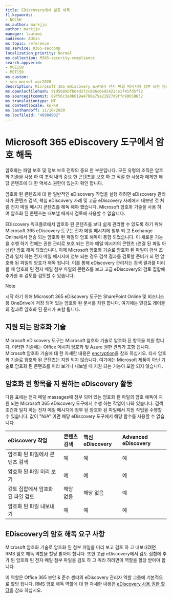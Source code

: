 ```yaml
---
title: EDiscovery에서 암호 해독
f1.keywords:
- NOCSH
ms.author: markjjo
author: markjjo
manager: laurawi
audience: Admin
ms.topic: reference
ms.service: O365-seccomp
localization_priority: Normal
ms.collection: M365-security-compliance
search.appverid:
- MOE150
- MET150
ms.custom:
- seo-marvel-apr2020
description: Microsoft 365 eDiscovery 도구에서 전자 메일 메시지에 첨부 되는 암호화 된 문서를 처리 하는 방법에 대해 알아봅니다.
ms.openlocfilehash: 91d5689bfb64d272c896c0e92422ce1f45fd5f72
ms.sourcegitcommit: 89f56c3e0b619a4700a75a21927d9ffc90658632
ms.translationtype: MT
ms.contentlocale: ko-KR
ms.lasthandoff: 11/10/2020
ms.locfileid: "48984902"
---
```

# <a name="decryption-in-microsoft-365-ediscovery-tools"></a>Microsoft 365 eDiscovery 도구에서 암호 해독

암호화는 파일 보호 및 정보 보호 전략의 중요 한 부분입니다. 모든 유형의 조직은 암호화 기술을 사용 하 여 조직 내의 중요 한 콘텐츠를 보호 하 고 적절 한 사용자 에게만 해당 콘텐츠에 대 한 액세스 권한이 있는지 확인 합니다.

암호화 된 콘텐츠에 대 한 일반적인 eDiscovery 작업을 실행 하려면 eDiscovery 관리자가 콘텐츠 검색, 핵심 eDiscovery 사례 및 고급 eDiscovery 사례에서 내보낸 것 처럼 전자 메일 메시지 콘텐츠를 해독 해야 했습니다. Microsoft 암호화 기술을 사용 하 여 암호화 된 콘텐츠는 내보낼 때까지 검토에 사용할 수 없습니다.

EDiscovery 워크플로에서 암호화 된 콘텐츠를 보다 쉽게 관리할 수 있도록 하기 위해 Microsoft 365 eDiscovery 도구는 전자 메일 메시지에 첨부 되 고 Exchange Online에서 전송 되는 암호화 된 파일의 암호 해독이 통합 되었습니다. 이 새로운 기능을 수행 하기 전에는 권한 관리로 보호 되는 전자 메일 메시지의 콘텐츠 (연결 된 파일 아님)만 암호 해독 되었습니다. 이제 Microsoft 암호화 기술로 암호화 된 파일이 검색 조건과 일치 하는 전자 메일 메시지에 첨부 되는 경우 검색 결과를 검토할 준비가 되 면 암호화 된 파일의 암호가 해독 됩니다. 이를 통해 eDiscovery 관리자는 검색 결과를 미리 볼 때 암호화 된 전자 메일 첨부 파일의 콘텐츠를 보고 고급 eDiscovery의 검토 집합에 추가한 후 검토를 검토할 수 있습니다.

> [!NOTE]
> 시작 하기 위해 Microsoft 365 eDiscovery 도구는 SharePoint Online 및 비즈니스용 OneDrive에 저장 되어 있는 암호화 된 문서를 지원 합니다. 여기에는 민감도 레이블의 결과로 암호화 된 문서가 포함 됩니다.

## <a name="supported-encryption-technologies"></a>지원 되는 암호화 기술

Microsoft eDiscovery 도구는 Microsoft 암호화 기술로 암호화 된 항목을 지원 합니다. 이러한 기술에는 Office 메시지 암호화 및 Azure 권한 관리가 포함 됩니다. Microsoft 암호화 기술에 대 한 자세한 내용은 [encryption](encryption.md)을 참조 하십시오. 타사 암호화 기술로 암호화 된 콘텐츠는 지원 되지 않습니다. 여기에는 Microsoft 제품이 아닌 기술로 암호화 된 콘텐츠를 미리 보거나 내보낼 때 지원 되는 기능이 포함 되지 않습니다.

## <a name="ediscovery-activities-that-support-encrypted-items"></a>암호화 된 항목을 지 원하는 eDiscovery 활동

다음 표에는 전자 메일 massages에 첨부 되어 있는 암호화 된 파일의 암호 해독이 지원 되는 Microsoft 365 eDiscovery 도구에서 수행 하는 작업이 나와 있습니다. 검색 조건과 일치 하는 전자 메일 메시지에 첨부 된 암호화 된 파일에서 지원 작업을 수행할 수 있습니다. 값이 "N/A" 이면 해당 eDiscovery 도구에서 해당 함수를 사용할 수 없습니다.

|eDiscovery 작업  |콘텐츠 검색  |핵심 eDiscovery  |Advanced eDiscovery  |
|:---------|:---------|:---------|:---------|
|암호화 된 파일에서 콘텐츠 검색     |예      |예      |예      |
|암호화 된 파일 미리 보기     |예      |예     |예       |
|검토 집합에서 암호화 된 파일 검토    |해당 없음      |해당 없음        | 예        |
|암호화 된 파일 내보내기    |예       |예  |예    |

## <a name="requirements-for-decryption-in-ediscovery"></a>EDiscovery의 암호 해독 요구 사항

Microsoft 암호화 기술로 암호화 된 첨부 파일을 미리 보고 검토 하 고 내보내려면 RMS 암호 해독 역할을 할당 받아야 합니다. 또한 고급 eDiscovery에서 검토 집합에 추가 된 암호화 된 전자 메일 첨부 파일을 검토 하 고 쿼리 하려면이 역할을 할당 받아야 합니다.

이 역할은 Office 365 보안 & 준수 센터의 eDiscovery 관리자 역할 그룹에 기본적으로 할당 됩니다. RMS 암호 해독 역할에 대 한 자세한 내용은 [eDiscovery 사용 권한 할당](assign-ediscovery-permissions.md#rms-decrypt)을 참조 하십시오.
